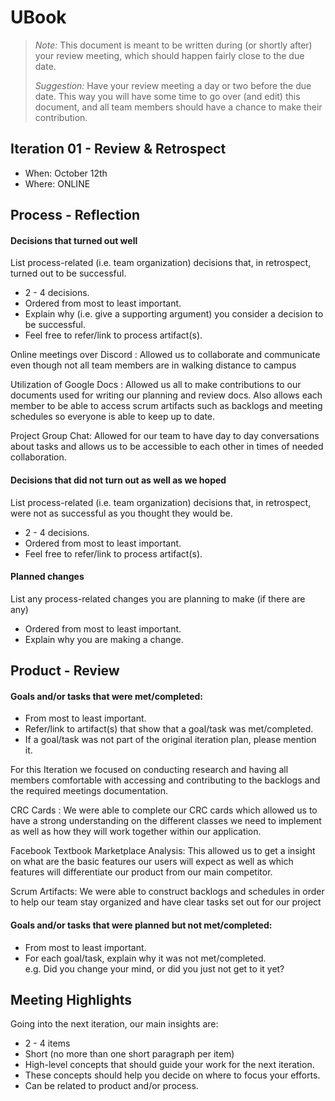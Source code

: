 # UBook

 > _Note:_ This document is meant to be written during (or shortly after) your review meeting, which should happen fairly close to the due date.      
 >      
 > _Suggestion:_ Have your review meeting a day or two before the due date. This way you will have some time to go over (and edit) this document, and all team members should have a chance to make their contribution.


## Iteration 01 - Review & Retrospect

 * When: October 12th
 * Where: ONLINE

## Process - Reflection

#### Decisions that turned out well

List process-related (i.e. team organization) decisions that, in retrospect, turned out to be successful.


 * 2 - 4 decisions.
 * Ordered from most to least important.
 * Explain why (i.e. give a supporting argument) you consider a decision to be successful.
 * Feel free to refer/link to process artifact(s).

 Online meetings over Discord : Allowed us to collaborate and communicate even though not all team members are in
 walking distance to campus

 Utilization of Google Docs : Allowed us all to make contributions to our documents used for writing our planning and
 review docs. Also allows each member to be able to access scrum artifacts such as backlogs and meeting schedules so
 everyone is able to keep up to date.

 Project Group Chat: Allowed for our team to have day to day conversations about tasks and allows us to be accessible to
 each other in times of needed collaboration.


#### Decisions that did not turn out as well as we hoped

List process-related (i.e. team organization) decisions that, in retrospect, were not as successful as you thought they would be.

 * 2 - 4 decisions.
 * Ordered from most to least important.
 * Feel free to refer/link to process artifact(s).


#### Planned changes

List any process-related changes you are planning to make (if there are any)

 * Ordered from most to least important.
 * Explain why you are making a change.


## Product - Review

#### Goals and/or tasks that were met/completed:

 * From most to least important.
 * Refer/link to artifact(s) that show that a goal/task was met/completed.
 * If a goal/task was not part of the original iteration plan, please mention it.

For this Iteration we focused on conducting research and having all members comfortable with accessing and contributing
 to the backlogs and the required meetings documentation.

CRC Cards : We were able to complete our CRC cards which allowed us to have a strong understanding on the different
classes we need to implement as well as how they will work together within our application.

Facebook Textbook Marketplace Analysis: This allowed us to get a insight on what are the basic features our users will
expect as well as which features will differentiate our product from our main competitor.

Scrum Artifacts: We were able to construct backlogs and schedules in order to help our team stay organized and have
clear tasks set out for our project

#### Goals and/or tasks that were planned but not met/completed:

 * From most to least important.
 * For each goal/task, explain why it was not met/completed.      
   e.g. Did you change your mind, or did you just not get to it yet?

## Meeting Highlights

Going into the next iteration, our main insights are:

 * 2 - 4 items
 * Short (no more than one short paragraph per item)
 * High-level concepts that should guide your work for the next iteration.
 * These concepts should help you decide on where to focus your efforts.
 * Can be related to product and/or process.
